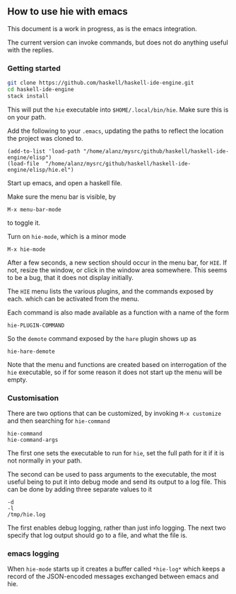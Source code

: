 ## How to use hie with emacs

This document is a work in progress, as is the emacs integration.

The current version can invoke commands, but does not do anything useful with the replies.

### Getting started

```bash
git clone https://github.com/haskell/haskell-ide-engine.git
cd haskell-ide-engine
stack install
```

This will put the `hie` executable into `$HOME/.local/bin/hie`. Make sure this is on your path.

Add the following to your `.emacs`, updating the paths to reflect the location the project was cloned to.

```emacs
(add-to-list 'load-path "/home/alanz/mysrc/github/haskell/haskell-ide-engine/elisp")
(load-file  "/home/alanz/mysrc/github/haskell/haskell-ide-engine/elisp/hie.el")
```

Start up emacs, and open a haskell file.

Make sure the menu bar is visible, by

    M-x menu-bar-mode

to toggle it.

Turn on `hie-mode`, which is a minor mode

    M-x hie-mode

After a few seconds, a new section should occur in the menu bar, for `HIE`. If not, resize the window, or click in the window area somewhere. This seems to be a bug, that it does not display initially.

The `HIE` menu lists the various plugins, and the commands exposed by each. which can be activated from the menu.

Each command is also made available as a function with a name of the form

    hie-PLUGIN-COMMAND

So the `demote` command exposed by the `hare` plugin shows up as

    hie-hare-demote

Note that the menu and functions are created based on interrogation of the `hie` executable, so if for some reason it does not start up the menu will be empty.

### Customisation

There are two options that can be customized, by invoking `M-x customize` and then searching for `hie-command`

    hie-command
    hie-command-args

The first one sets the executable to run for `hie`, set the full path for it if it is not normally in your path.

The second can be used to pass arguments to the executable, the most useful being to put it into debug mode and send its output to a log file.  This can be done by adding three separate values to it

    -d
    -l
    /tmp/hie.log

The first enables debug logging, rather than just info logging.
The next two specify that log output should go to a file, and what the file is.

### emacs logging

When `hie-mode` starts up it creates a buffer called `*hie-log*` which keeps a record of the JSON-encoded messages exchanged between emacs and hie.
